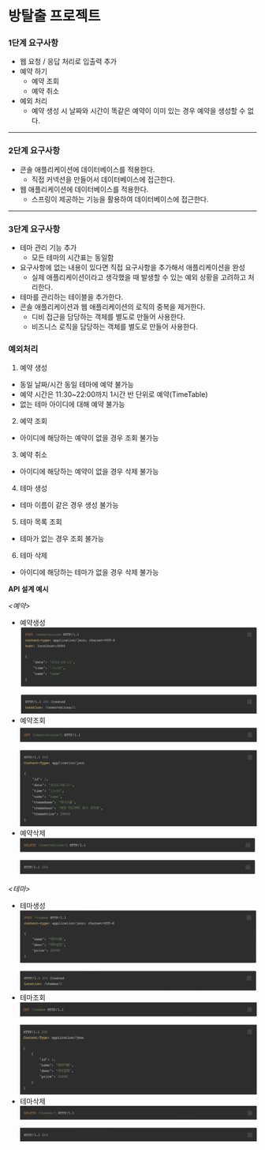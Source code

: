 # 방탈출 프로젝트

### 1단계 요구사항

* 웹 요청 / 응답 처리로 입출력 추가
* 예약 하기
  * 예약 조회
  * 예약 취소
* 예외 처리
  * 예약 생성 시 날짜와 시간이 똑같은 예약이 이미 있는 경우 예약을 생성할 수 없다.
---------------------------------------------------------------
### 2단계 요구사항
* 콘솔 애플리케이션에 데이터베이스를 적용한다.
  * 직접 커넥션을 만들어서 데이터베이스에 접근한다.
* 웹 애플리케이션에 데이터베이스를 적용한다.
  * 스프링이 제공하는 기능을 활용하여 데이터베이스에 접근한다.
---------------------------------------------------------------
### 3단계 요구사항
* 테마 관리 기능 추가
  * 모든 테마의 시간표는 동일함
* 요구사항에 없는 내용이 있다면 직접 요구사항을 추가해서 애플리케이션을 완성
  * 실제 애플리케이션이라고 생각했을 때 발생할 수 있는 예외 상황을 고려하고 처리한다.
* 테마를 관리하는 테이블을 추가한다.
* 콘솔 애플리케이션과 웹 애플리케이션의 로직의 중복을 제거한다.
  * 디비 접근을 담당하는 객체를 별도로 만들어 사용한다.
  * 비즈니스 로직을 담당하는 객체를 별도로 만들어 사용한다.


### 예외처리
1. 예약 생성
  - 동일 날짜/시간 동일 테마에 예약 불가능
  - 예약 시간은 11:30~22:00까지 1시간 반 단위로 예약(TimeTable)
  - 없는 테마 아이디에 대해 예약 불가능
2. 예약 조회
  - 아이디에 해당하는 예약이 없을 경우 조회 불가능
3. 예약 취소
  - 아이디에 해당하는 예약이 없을 경우 삭제 불가능
4. 테마 생성
  - 테마 이름이 같은 경우 생성 불가능
5. 테마 목록 조회
  - 테마가 없는 경우 조회 불가능
6. 테마 삭제
  - 아이디에 해당하는 테마가 없을 경우 삭제 불가능

**API 설계 예시**

*<예약>*

* 예약생성
![reserve_create.png](./reserve_create.png)
* 예약조회
![reserve_search.png](./reserve_search.png)
* 예약삭제
![reserve_delete.png](./reserve_delete.png)

*<테마>*

* 테마생성
![theme_create.png](./theme_create.png)
* 테마조회
![theme_search.png](./theme_search.png)
* 테마삭제
![theme_delete.png](./theme_delete.png)